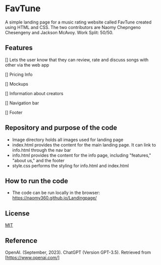 # FavTune 

A simple landing page for a music rating website called FavTune created using HTML and CSS. The two contributors are Naomy Chepngeno Chesengeny and Jackson McAvoy. Work Split: 50/50.



## Features
 
[] Lets the user know that they can review, rate and discuss songs with other via the web app

[] Pricing Info

[] Mockups

[] Information about creators

[] Navigation bar

[] Footer


## Repository and purpose of the code

- Image directory holds all images used for landing page
- index.html provides the content for the main landing page. It can link to info.html through the nav bar
- info.html provides the content for the info page, including "features," "about us," and the footer
- style.css performs the styling for info.html and index.html

## How to run the code
- The code can be run locally in the browser: https://naomy360.github.io/Landingpage/




## License

[MIT](https://choosealicense.com/licenses/mit/)

## Reference
OpenAI. (September, 2023). ChatGPT (Version GPT-3.5). Retrieved from [https://www.openai.com/]
